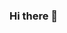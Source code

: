 ### Hi there 👋

<!--
**VictorCauaAlves/VictorCauaAlves** is a ✨ _special_ ✨ repository because its `README.md` (this file) appears on your GitHub profile.

Here are some ideas to get you started:

- 🔭 I’m currently working on 3 different projects for college
- 🌱 I’m currently learning Python, C, Java, Svelte, HTML and CSS
- 👯 I’m looking to collaborate on ...
- 🤔 I’m looking for help with ...
- 💬 Ask me about anything
- 📫 How to reach me: ...
- ⚡ Fun fact: ...
-->
